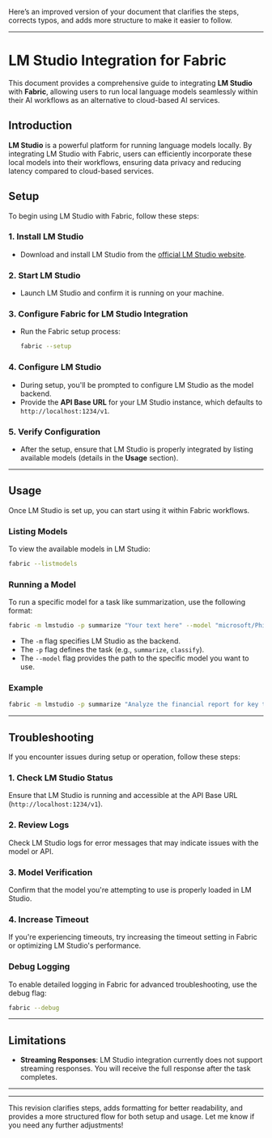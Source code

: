 Here’s an improved version of your document that clarifies the steps, corrects typos, and adds more structure to make it easier to follow.

---

# LM Studio Integration for Fabric

This document provides a comprehensive guide to integrating **LM Studio** with **Fabric**, allowing users to run local language models seamlessly within their AI workflows as an alternative to cloud-based AI services.

## Introduction

**LM Studio** is a powerful platform for running language models locally. By integrating LM Studio with Fabric, users can efficiently incorporate these local models into their workflows, ensuring data privacy and reducing latency compared to cloud-based services.

## Setup

To begin using LM Studio with Fabric, follow these steps:

### 1. Install LM Studio
- Download and install LM Studio from the [official LM Studio website](https://lmstudio.ai/).
  
### 2. Start LM Studio
- Launch LM Studio and confirm it is running on your machine.

### 3. Configure Fabric for LM Studio Integration
- Run the Fabric setup process:
   ```bash
   fabric --setup
   ```

### 4. Configure LM Studio
- During setup, you'll be prompted to configure LM Studio as the model backend.
- Provide the **API Base URL** for your LM Studio instance, which defaults to `http://localhost:1234/v1`.

### 5. Verify Configuration
- After the setup, ensure that LM Studio is properly integrated by listing available models (details in the **Usage** section).

---

## Usage

Once LM Studio is set up, you can start using it within Fabric workflows.

### Listing Models
To view the available models in LM Studio:
```bash
fabric --listmodels
```

### Running a Model
To run a specific model for a task like summarization, use the following format:

```bash
fabric -m lmstudio -p summarize "Your text here" --model "microsoft/Phi-3-mini-4k-instruct-gguf/Phi-3-mini-4k-instruct-q4.gguf"
```

- The `-m` flag specifies LM Studio as the backend.
- The `-p` flag defines the task (e.g., `summarize`, `classify`).
- The `--model` flag provides the path to the specific model you want to use.

### Example
```bash
fabric -m lmstudio -p summarize "Analyze the financial report for key takeaways." --model "microsoft/Phi-3-mini-4k-instruct-gguf/Phi-3-mini-4k-instruct-q4.gguf"
```

---

## Troubleshooting

If you encounter issues during setup or operation, follow these steps:

### 1. Check LM Studio Status
Ensure that LM Studio is running and accessible at the API Base URL (`http://localhost:1234/v1`).

### 2. Review Logs
Check LM Studio logs for error messages that may indicate issues with the model or API.

### 3. Model Verification
Confirm that the model you're attempting to use is properly loaded in LM Studio.

### 4. Increase Timeout
If you're experiencing timeouts, try increasing the timeout setting in Fabric or optimizing LM Studio's performance.

### Debug Logging
To enable detailed logging in Fabric for advanced troubleshooting, use the debug flag:
```bash
fabric --debug
```

---

## Limitations

- **Streaming Responses**: LM Studio integration currently does not support streaming responses. You will receive the full response after the task completes.

---




---

This revision clarifies steps, adds formatting for better readability, and provides a more structured flow for both setup and usage. Let me know if you need any further adjustments!
